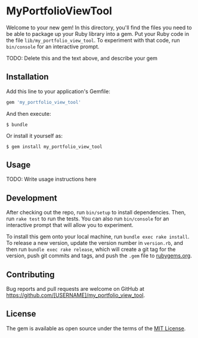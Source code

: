 # MyPortfolioViewTool

Welcome to your new gem! In this directory, you'll find the files you need to be able to package up your Ruby library into a gem. Put your Ruby code in the file `lib/my_portfolio_view_tool`. To experiment with that code, run `bin/console` for an interactive prompt.

TODO: Delete this and the text above, and describe your gem

## Installation

Add this line to your application's Gemfile:

```ruby
gem 'my_portfolio_view_tool'
```

And then execute:

    $ bundle

Or install it yourself as:

    $ gem install my_portfolio_view_tool

## Usage

TODO: Write usage instructions here

## Development

After checking out the repo, run `bin/setup` to install dependencies. Then, run `rake test` to run the tests. You can also run `bin/console` for an interactive prompt that will allow you to experiment.

To install this gem onto your local machine, run `bundle exec rake install`. To release a new version, update the version number in `version.rb`, and then run `bundle exec rake release`, which will create a git tag for the version, push git commits and tags, and push the `.gem` file to [rubygems.org](https://rubygems.org).

## Contributing

Bug reports and pull requests are welcome on GitHub at https://github.com/[USERNAME]/my_portfolio_view_tool.

## License

The gem is available as open source under the terms of the [MIT License](http://opensource.org/licenses/MIT).

